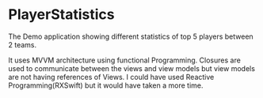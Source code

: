 # PlayerStatistics
The Demo application showing different statistics of top 5 players between 2 teams. 

It uses MVVM architecture using functional Programming. Closures are used to communicate between the views and view models but view models are not having references of Views. I could have used Reactive Programming(RXSwift) but it would have taken a more time. 
